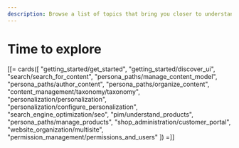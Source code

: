 ```yaml
---
description: Browse a list of topics that bring you closer to understanding Ibexa DXP.
---
```


# Time to explore

[[= cards([
    "getting_started/get_started",
    "getting_started/discover_ui",
    "search/search_for_content",
    "persona_paths/manage_content_model",
    "persona_paths/author_content",
    "persona_paths/organize_content",
    "content_management/taxonomy/taxonomy",
    "personalization/personalization",
    "personalization/configure_personalization",
    "search_engine_optimization/seo",
    "pim/understand_products",
    "persona_paths/manage_products",
    "shop_administration/customer_portal",
    "website_organization/multisite",
    "permission_management/permissions_and_users"
]) =]]
